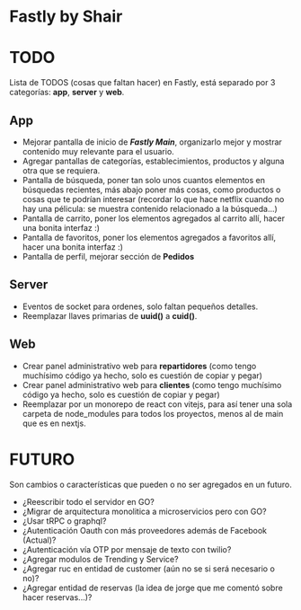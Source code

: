 # Fastly by Shair

# TODO

Lista de TODOS (cosas que faltan hacer) en Fastly, está separado por 3 categorías: **app**, **server** y **web**.

## App
* Mejorar pantalla de inicio de ***Fastly Main***, organizarlo mejor y mostrar contenido muy relevante para el usuario.
* Agregar pantallas de categorías, establecimientos, productos y alguna otra que se requiera.
* Pantalla de búsqueda, poner tan solo unos cuantos elementos en búsquedas recientes, más abajo poner más cosas, como productos o cosas que te podrían interesar (recordar lo que hace netflix cuando no hay una pélicula: se muestra contenido relacionado a la búsqueda...)
* Pantalla de carrito, poner los elementos agregados al carrito allí, hacer una bonita interfaz :)
* Pantalla de favoritos, poner los elementos agregados a favoritos allí, hacer una bonita interfaz :)
* Pantalla de perfil, mejorar sección de **Pedidos**

## Server
* Eventos de socket para ordenes, solo faltan pequeños detalles.
* Reemplazar llaves primarias de **uuid()** a **cuid()**.

## Web
* Crear panel administrativo web para **repartidores** (como tengo muchísimo código ya hecho, solo es cuestión de copiar y pegar)
* Crear panel administrativo web para **clientes** (como tengo muchísimo código ya hecho, solo es cuestión de copiar y pegar)
* Reemplazar por un monorepo de react con vitejs, para así tener una sola carpeta de node_modules para todos los proyectos, menos al de main que es en nextjs.

# FUTURO

Son cambios o características que pueden o no ser agregados en un futuro.

* ¿Reescribir todo el servidor en GO?
* ¿Migrar de arquitectura monolitica a microservicios pero con GO?
* ¿Usar tRPC o graphql?
* ¿Autenticación Oauth con más proveedores además de Facebook (Actual)?
* ¿Autenticación vía OTP por mensaje de texto con twilio?
* ¿Agregar modulos de Trending y Service?
* ¿Agregar ruc en entidad de customer (aún no se si será necesario o no)?
* ¿Agregar entidad de reservas (la idea de jorge que me comentó sobre hacer reservas...)?